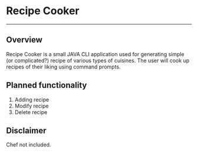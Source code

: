 # Recipe Cooker
***
## Overview
Recipe Cooker is a small JAVA CLI application used for generating simple (or complicated?) recipe of various types of cuisines. 
The user will cook up recipes of their liking using command prompts.
## Planned functionality
1. Adding recipe
2. Modify recipe
3. Delete recipe
## Disclaimer
Chef not included.